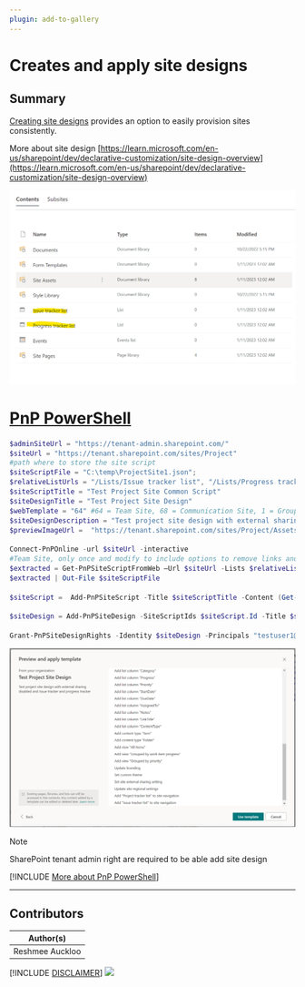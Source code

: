 ```yaml
---
plugin: add-to-gallery
---
```


# Creates and apply site designs

## Summary

  [Creating site designs](https://learn.microsoft.com/en-us/sharepoint/dev/declarative-customization/site-design-overview) provides an option to easily provision sites consistently.
 
More about site design 
 [https://learn.microsoft.com/en-us/sharepoint/dev/declarative-customization/site-design-overview](https://learn.microsoft.com/en-us/sharepoint/dev/declarative-customization/site-design-overview)

  ![Example Screenshot](assets/example.png)

# [PnP PowerShell](#tab/pnpps)

```powershell
$adminSiteUrl = "https://tenant-admin.sharepoint.com/"
$siteUrl = "https://tenant.sharepoint.com/sites/Project"
#path where to store the site script
$siteScriptFile = "C:\temp\ProjectSite1.json";
$relativeListUrls = "/Lists/Issue tracker list", "/Lists/Progress tracker list";
$siteScriptTitle = "Test Project Site Common Script"
$siteDesignTitle = "Test Project Site Design"
$webTemplate = "64" #64 = Team Site, 68 = Communication Site, 1 = Groupless Team Site
$siteDesignDescription = "Test project site design with external sharing disabled and Issue tracker and progress tracker"
$previewImageUrl =  "https://tenant.sharepoint.com/sites/Project/Assets/siteicon.png"

Connect-PnPOnline -url $siteUrl -interactive
#Team Site, only once and modify to include options to remove links and other actions
$extracted = Get-PnPSiteScriptFromWeb –Url $siteUrl -Lists $relativeListUrls -IncludeRegionalSettings -IncludeSiteExternalSharingCapability -IncludeTheme -IncludeLinksToExportedItems -IncludeBranding
$extracted | Out-File $siteScriptFile

$siteScript =  Add-PnPSiteScript -Title $siteScriptTitle -Content (Get-Content $siteScriptFile -Raw)

$siteDesign = Add-PnPSiteDesign -SiteScriptIds $siteScript.Id -Title $siteDesignTitle -WebTemplate $webTemplate -Description $siteDesignDescription -PreviewImageUrl $previewImageUrl 

Grant-PnPSiteDesignRights -Identity $siteDesign -Principals "testuser1@tenant.onmicrosoft.com"

```
![Results Screenshot](assets/preview.png)

> [!Note]
> SharePoint tenant admin right are required to be able add site design

[!INCLUDE [More about PnP PowerShell](../../docfx/includes/MORE-PNPPS.md)]

***

## Contributors

| Author(s) |
|-----------|
| Reshmee Auckloo |


[!INCLUDE [DISCLAIMER](../../docfx/includes/DISCLAIMER.md)]
<img src="https://pnptelemetry.azurewebsites.net/script-samples/scripts/spo-add-sitedesign-permissions" aria-hidden="true" />


